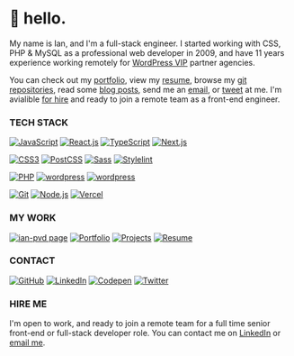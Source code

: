 # :wave:  hello.

My name is Ian, and I'm a full-stack engineer. I started working with CSS, PHP & MySQL as a professional web developer in 2009, and have 11 years experience working remotely for [WordPress VIP](https://wpvip.com/) partner agencies.

You can check out my [portfolio](https://ian-pvd.github.io/portfolio/), view my [resume](https://ian-pvd.github.io/resume/), browse my [git repositories](https://github.com/ian-pvd?tab=repositories&sort=), read some [blog posts](https://ian-pvd.github.io/posts/), send me an [email](mailto:ianpvd+gh@gmail.com), or [tweet](https://www.twitter.com/ian_pvd) at me. I'm avialible [for hire](https://ian-pvd.github.io/contact/#hire-me) and ready to join a remote team as a front-end engineer.

### TECH STACK

[<img src="https://img.shields.io/badge/JavaScript-323330?style=flat&logo=javascript&logoColor=F7DF1E" alt="JavaScript">](https://ian-pvd.github.io/resume)
[<img src="https://img.shields.io/badge/React-20232A?style=flat&logo=react&logoColor=61DAFB" alt="React.js">](https://ian-pvd.github.io/resume)
[<img src="https://img.shields.io/badge/TypeScript-007ACC?style=flat&logo=typescript&logoColor=white" alt="TypeScript">](https://ian-pvd.github.io/resume)
[<img src="https://img.shields.io/badge/next%20js-000000?style=flat&logo=nextdotjs&logoColor=white" alt="Next.js">](https://ian-pvd.github.io/resume)

[<img src="https://img.shields.io/badge/CSS3-1572B6?style=flat&logo=css3&logoColor=white" alt="CSS3">](https://ian-pvd.github.io/portfolio/)
[<img src="https://img.shields.io/badge/postcss-DD3A0A?style=flat&logo=postcss&logoColor=white" alt="PostCSS">](https://ian-pvd.github.io/portfolio/)
[<img src="https://img.shields.io/badge/Sass-CC6699?style=flat&logo=sass&logoColor=white" alt="Sass">](https://ian-pvd.github.io/portfolio/)
[<img src="https://img.shields.io/badge/stylelint-000?style=flat&logo=stylelint&logoColor=white" alt="Stylelint">](https://ian-pvd.github.io/portfolio/)

[<img src="https://img.shields.io/badge/PHP-777BB4?style=flat&logo=php&logoColor=white" alt="PHP">](https://github.com/ian-pvd?tab=repositories)
[<img src="https://img.shields.io/badge/Wordpress-21759B?style=flat&logo=wordpress&logoColor=white" alt="wordpress">](https://github.com/ian-pvd?tab=repositories)
[<img src="https://img.shields.io/badge/Gutenberg-white?style=flat&logo=wordpress&logoColor=black" alt="wordpress">](https://github.com/ian-pvd?tab=repositories)

[<img src="https://img.shields.io/badge/GIT-E44C30?style=flat&logo=git&logoColor=white" alt="Git">](https://github.com/ian-pvd)
[<img src="https://img.shields.io/badge/Node%20js-339933?style=flat&logo=nodedotjs&logoColor=white" alt="Node.js">](https://ian-pvd.github.io/resume)
[<img src="https://img.shields.io/badge/Vercel-000000?style=flat&logo=vercel&logoColor=white" alt="Vercel">](https://github.com/ian-pvd)

### MY WORK

[<img src="https://img.shields.io/badge/ian--pvd-305030?style=for-the-badge&logo=github&logoColor=white" alt="ian-pvd page">](https://ian-pvd.github.io/)
[<img src="https://img.shields.io/badge/Portfolio-6c936c?style=for-the-badge" alt="Portfolio">](https://ian-pvd.github.io/portfolio/)
[<img src="https://img.shields.io/badge/Projects-6c936c?style=for-the-badge" alt="Projects">](https://github.com/ian-pvd?tab=repositories)
[<img src="https://img.shields.io/badge/Resume-6c936c?style=for-the-badge" alt="Resume">](https://ian-pvd.github.io/resume/)

### CONTACT

[<img src="https://img.shields.io/badge/GitHub-100000?style=for-the-badge&logo=github&logoColor=white" alt="GitHub">](https://github.com/ian-pvd)
[<img src="https://img.shields.io/badge/LinkedIn-0077B5?style=for-the-badge&logo=linkedin&logoColor=white" alt="LinkedIn">](https://www.linkedin.com/in/ianpvd/)
[<img src="https://img.shields.io/badge/Codepen-000000?style=for-the-badge&logo=codepen&logoColor=white" alt="Codepen">](https://codepen.io/ian-pvd)
[<img src="https://img.shields.io/badge/Twitter-1DA1F2?style=for-the-badge&logo=twitter&logoColor=white" alt="Twitter">](https://twitter.com/ian_pvd)

### HIRE ME
I'm open to work, and ready to join a remote team for a full time senior front-end or full-stack developer role. You can contact me on [LinkedIn](https://www.linkedin.com/in/ianpvd/) or [email me](mailto:ianpvd+gh@gmail.com).
